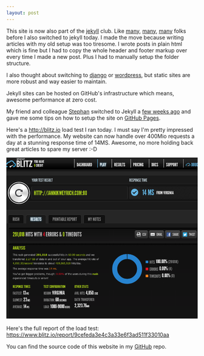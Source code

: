 ```yaml
---
layout: post
---
```


This site is now also part of the [jekyll](http://jekyllrb.com) club. Like [many](https://github.com/jekyll/jekyll/wiki/Sites),
[many](http://paulstamatiou.com/how-to-wordpress-to-jekyll/), [many](http://tyler.io/2011/08/switching-from-wordpress-to-jekyll/)
folks before I also switched to jekyll today. I made the move because writing articles with my old setup was too tiresome. I wrote posts in plain html
which is fine but I had to copy the whole header and footer markup over every time I made a new post. Plus I had to
manually setup the folder structure.

I also thought about switching to [django](http://www.djangoproject.com/) or [wordpress](http://www.wordpress.org),
but static sites are more robust and way easier to maintain.

Jekyll sites can be hosted on GitHub's infrastructure which means, awesome performance at zero cost.

My friend and colleague [Stephan](http://www.minddust.com) switched to Jekyll a [few weeks ago](http://www.minddust.com/post/switch-to-github-pages/)
and gave me some tips on how to setup the site on [GitHub Pages](http://pages.github.com/).

Here's a http://blitz.io load test I ran today. I must say I'm pretty impressed with the performance. My website can
now handle over 400Mio requests a day at a stunning response time of 14MS. Awesome, no more holding back great articles to spare my server :-D

<img src="/img/jekyll-load-test.png" class="img-responsive" alt="My website could now handle over 400Mio requests a day
at a stunning response time of 14MS">

Here's the full report of the load test: https://www.blitz.io/report/9cefeda3e4c3a33e6f3ad511f33010aa

You can find the source code of this website in my [GitHub](https://github.com/j7nn7k/j7nn7k.github.io) repo.